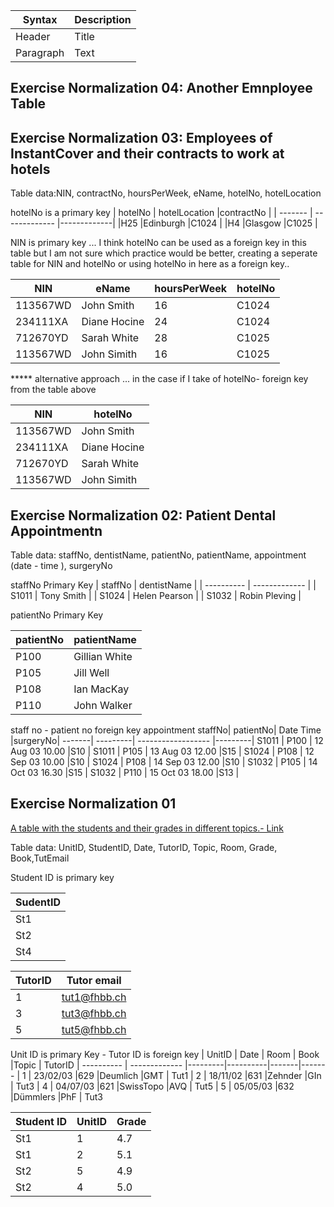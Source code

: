| Syntax    | Description |
| --------- | ----------- |
| Header    | Title       |
| Paragraph | Text        |

## Exercise Normalization 04: Another Emnployee Table


## Exercise Normalization 03: Employees of InstantCover and their contracts to work at hotels 

Table data:NIN, contractNo, hoursPerWeek, eName, hotelNo, hotelLocation

hotelNo is a primary key
| hotelNo | hotelLocation |contractNo   | 
| ------- | ------------- |-------------|
|H25      |Edinburgh      |C1024        |
|H4       |Glasgow        |C1025        |

NIN is primary key ...
I think hotelNo can be used as a foreign key in this table but I am not sure which practice would be better, creating a seperate table for NIN and hotelNo or using hotelNo in here as a foreign key.. 

| NIN     | eName         |hoursPerWeek | hotelNo |
| ------- | ------------- |-------------|---------|
|113567WD |John Smith     |16           |C1024    |
|234111XA |Diane Hocine   |24           |C1024    |
|712670YD |Sarah White    |28           |C1025    |
|113567WD |John Simith    |16           |C1025    |


***** alternative approach ... in the case if I take of hotelNo- foreign key from the table above

| NIN     | hotelNo       |
| ------- | ------------- |
|113567WD |John Smith     |
|234111XA |Diane Hocine   |
|712670YD |Sarah White    |
|113567WD |John Simith    |


## Exercise Normalization 02: Patient Dental Appointmentn

Table data: staffNo, dentistName, patientNo, patientName, appointment (date - time ), surgeryNo

staffNo Primary Key
| staffNo    | dentistName   |
| ---------- | ------------- |
| S1011      | Tony Smith    |
| S1024      | Helen Pearson |
| S1032      | Robin Pleving |

patientNo Primary Key

| patientNo  | patientName   |
| ---------- | ------------- |
| P100       |Gillian White  |
| P105       |Jill Well      |
| P108       |Ian MacKay     |
| P110       |John Walker    |


staff no - patient no foreign key
                       appointment 
staffNo| patientNo| Date       Time    |surgeryNo|
-------| ---------| ------------------ |---------|
S1011  | P100     | 12 Aug 03   10.00  |S10      |
S1011  | P105     | 13 Aug 03   12.00  |S15      |
S1024  | P108     | 12 Sep 03   10.00  |S10      |
S1024  | P108     | 14 Sep 03   12.00  |S10      |
S1032  | P105     | 14 Oct 03   16.30  |S15      |
S1032  | P110     | 15 Oct 03   18.00  |S13      |



## Exercise Normalization 01
[A table with the students and their grades in different topics.- Link](http://www.gitta.info/LogicModelin/en/html/DataConsiten_selfAssessment5.html)

Table data: UnitID, StudentID, Date, TutorID, Topic, Room, Grade, Book,TutEmail

Student ID is primary key

| SudentID    | 
| ----------  | 
| St1         | 
| St2         |
| St4         |


| TutorID    | Tutor email   |
| ---------- | ------------- |
| 1          | tut1@fhbb.ch  |
| 3          | tut3@fhbb.ch  |
| 5          | tut5@fhbb.ch  |


Unit ID is primary Key - Tutor ID is foreign key
| UnitID     | Date          | Room    | Book     |Topic  | TutorID
| ---------- | ------------- |---------|----------|-------|-------
| 1          | 23/02/03      |629      |Deumlich  |GMT    | Tut1
| 2          | 18/11/02      |631      |Zehnder   |GIn    | Tut3
| 4          | 04/07/03      |621      |SwissTopo |AVQ    | Tut5
| 5          | 05/05/03      |632      |Dümmlers  |PhF    | Tut3



Student ID   | UnitID  |Grade    | 
| ---------- | ------  |---------|
| St1        | 1       |4.7      |
| St1        | 2       |5.1      |
| St2        | 5       |4.9      |
| St2        | 4       |5.0      |
